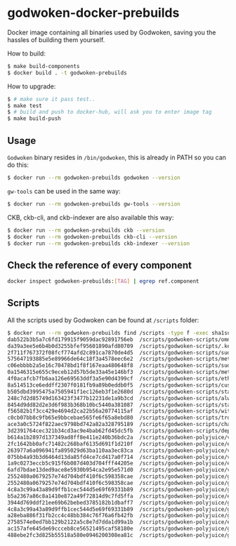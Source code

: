 godwoken-docker-prebuilds
=========================

Docker image containing all binaries used by Godwoken, saving you the hassles of building them yourself.

How to build:

```bash
$ make build-components
$ docker build . -t godwoken-prebuilds
```

How to upgrade:

```bash
$ # make sure it pass test..
$ make test
$ # build and push to docker-hub, will ask you to enter image tag
$ make build-push
```

## Usage

`Godwoken` binary resides in `/bin/godwoken`, this is already in PATH so you can do this:

```bash
$ docker run --rm godwoken-prebuilds godwoken --version
```

`gw-tools` can be used in the same way:

```bash
$ docker run --rm godwoken-prebuilds gw-tools --version
```

CKB, ckb-cli, and ckb-indexer are also available this way:

```bash
$ docker run --rm godwoken-prebuilds ckb --version
$ docker run --rm godwoken-prebuilds ckb-cli --version
$ docker run --rm godwoken-prebuilds ckb-indexer --version
```

## Check the reference of every component
```bash
docker inspect godwoken-prebuilds:[TAG] | egrep ref.component
```

## Scripts

All the scripts used by Godwoken can be found at `/scripts` folder:

```bash
$ docker run --rm godwoken-prebuilds find /scripts -type f -exec sha1sum {} \;
dab522b3b5a7c6fd179915f9059dac92891756eb  /scripts/godwoken-scripts/omni_lock
da39a3ee5e6b4b0d3255bfef95601890afd80709  /scripts/godwoken-scripts/.keep
2f711f767372f08fcf774afd2c891ca7870de4d5  /scripts/godwoken-scripts/sudt-validator
575647193885e5e89966de64c18f3a4578eec6e2  /scripts/godwoken-scripts/meta-contract-validator
c06ebbbb2a5e16c70478bd1f8f167eaa480648f8  /scripts/godwoken-scripts/sudt-generator
0a1546315e655c9eceb12d57b5de33a45e146bf3  /scripts/godwoken-scripts/meta-contract-generator
4f0acafcb7fb6aa126e69563ddf3a5e90d4399cf  /scripts/godwoken-scripts/eth-account-lock
8a514513ce6eddff2307f0181fb9a89b0eddb0f5  /scripts/godwoken-scripts/custodian-lock
b505dbd3995475a7505941f1ec126eb3f1e2680d  /scripts/godwoken-scripts/stake-lock
248c7d2d85749d163423f3477b12231de1a9b3cd  /scripts/godwoken-scripts/always-success
8454d9dd82d2e3d6f983b368b10bc5440a381087  /scripts/godwoken-scripts/state-validator
f56582b1f3cc429e4694d2ca22b56a20774115af  /scripts/godwoken-scripts/withdrawal-lock
c0cb07bb8c9fb65e9bbcebae565fe6f65a8ebd80  /scripts/godwoken-scripts/tron-account-lock
ace3a0c5724f822aec9798bd742a82a328795189  /scripts/godwoken-scripts/challenge-lock
3d2391764cec321b34cd3ac9e4bab62fd45dc5fb  /scripts/godwoken-scripts/deposit-lock
b614a1b2897d137349ad8ff8e411e240b36bdc2a  /scripts/godwoken-polyjuice/validator_log
2fc1642bb0afc71482c268baf6135d691f1d210f  /scripts/godwoken-polyjuice/eth_addr_reg_validator
263977a6a096941fa895029d63ba110aa3ec83ca  /scripts/godwoken-polyjuice/validator_log.debug
075bb4a93b3d6464d13da85fd4ce7cd417a0f714  /scripts/godwoken-polyjuice/validator.debug
1a9c0273eccb5c915f6b087d403d704fff44205e  /scripts/godwoken-polyjuice/eth_addr_reg_validator.debug
6afd7bdae13ded9ace8e5930b954ca2e95e571d0  /scripts/godwoken-polyjuice/validator
2552480a0679257e74d704bdf410f6c598358cae  /scripts/godwoken-polyjuice/generator_log
2552480a0679257e74d704bdf410f6c598358cae  /scripts/godwoken-polyjuice/generator_log.aot
4c8a3c99a43a89d9ffb1cec544d5e69f69331b89  /scripts/godwoken-polyjuice/generator.aot
b5a2367a86c8a1410e872a49f72814d9c7fd5ffa  /scripts/godwoken-polyjuice/eth_addr_reg_generator
3944d769ddf21ee69b62bebed3785182b1dbaff7  /scripts/godwoken-polyjuice/generator_log.asm
4c8a3c99a43a89d9ffb1cec544d5e69f69331b89  /scripts/godwoken-polyjuice/generator
a28eba886f31fb2cc4c48bb384c76f76a6fb42fb  /scripts/godwoken-polyjuice/generator_log.debug
2758574e0ed7bb129b2122a5c8e7d7dda1d99a1b  /scripts/godwoken-polyjuice/eth_addr_reg_generator.debug
ac157afe645de69ccceb8ce56521495caf58180e  /scripts/godwoken-polyjuice/generator.debug
488ebe2fc3d825b55518a580e0946200308ea81c  /scripts/godwoken-polyjuice/generator.asm
```
